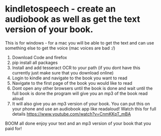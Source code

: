 # kindletospeech - create an audiobook as well as get the text version of your book.

This is for windows - for a mac you will be able to get the text and can use something else to get the voice (mac voices are bad :/)
1. Download Code and firefox 
2. pip install all packages
2. Install and add tesseract OCR to your path (if you dont have this currently just make sure that you download online)
3. Login to kindle and navigate to the book you want to read
4. Navigate to the first page of the book you would like to read
5. Dont open any other browsers until the book is done and wait until the full book is done the program will give you an mp3 of the book read aloud
6. It will also give you an mp3 version of your book. You can put this on your phone and use an audiobook app like readaloud!
Watch this for full details https://www.youtube.com/watch?v=CnmKKpT_mBA


BOOM all done enjoy your text and an mp3 version of your book that you paid for!
